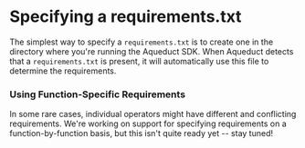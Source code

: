 # Specifying a requirements.txt

The simplest way to specify a `requirements.txt` is to create one in the directory where you're running the Aqueduct SDK. When Aqueduct detects that a `requirements.txt` is present, it will automatically use this file to determine the requirements.

### Using Function-Specific Requirements

In some rare cases, individual operators might have different and conflicting requirements. We're working on support for specifying requirements on a function-by-function basis, but this isn't quite ready yet -- stay tuned!
